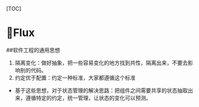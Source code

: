 [TOC]
# Flux

##软件工程的通用思想
1. 隔离变化：做好抽象，把一些容易变化的地方找到共性，隔离出来，不要去影响别的代码。
2. 约定优于配置：约定一种标准，大家都遵循这个标准

* 基于这些思想，对于状态管理的解决思路：把组件之间需要共享的状态抽取出来，遵循特定的约定，统一管理，让状态的变化可以预测。